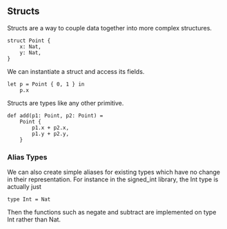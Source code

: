 ## Structs

Structs are a way to couple data together into more complex structures.

```
struct Point {
    x: Nat,
    y: Nat,
}
```

We can instantiate a struct and access its fields.

```
let p = Point { 0, 1 } in
    p.x
```

Structs are types like any other primitive.

```
def add(p1: Point, p2: Point) =
    Point {
        p1.x + p2.x,
        p1.y + p2.y,
    }
```

### Alias Types

We can also create simple aliases for existing types which have no change in
their representation. For instance in the signed_int library, the Int type is
actually just

```
type Int = Nat
```

Then the functions such as negate and subtract are implemented on type Int
rather than Nat.
